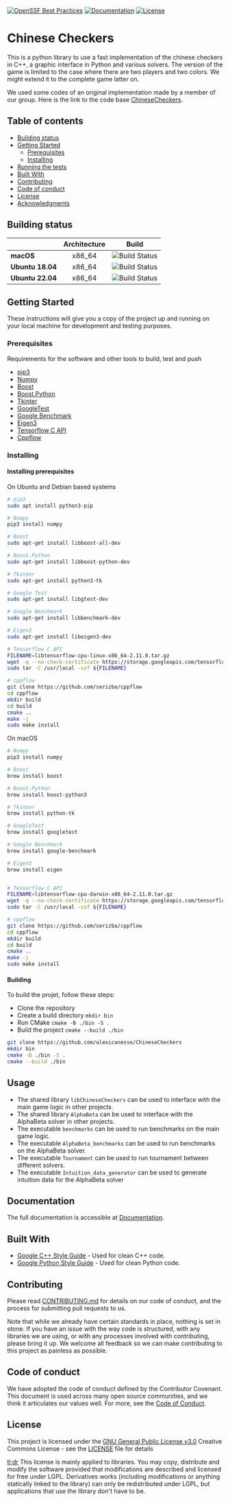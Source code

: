 [![OpenSSF Best Practices](https://bestpractices.coreinfrastructure.org/projects/6677/badge)](https://bestpractices.coreinfrastructure.org/projects/6677)
[![Documentation](https://img.shields.io/badge/Documentation-githubpages-blue)](https://alexicanesse.github.io/ChineseCheckers/index.html)
[![License](https://img.shields.io/badge/License-GPL--3.0%20license-ff69b4)](https://github.com/alexicanesse/ChineseCheckers/blob/main/LICENSE)
# Chinese Checkers

This is a python library to use a fast implementation of the chinese checkers in C++, a graphic interface in Python and various solvers. The version of the game is limited to the case where there are two players and two colors. We might extend it to the complete game latter on.

We used some codes of an original implementation made by a member of our group. Here is the link to the code base [ChineseCheckers](https://github.com/Cyvernes/Chinese-Checkers).


## Table of contents 
- [Building status](#building-status)
- [Getting Started](#getting-started)
   - [Prerequisites](#prerequisites)
   - [Installing](#installing)
- [Running the tests](#running-the-tests)
- [Built With](#built-with)
- [Contributing](#contributing)
- [Code of conduct](#code-of-conduct)
- [License](#license)
- [Acknowledgments](#acknowledgments)

## Building status
| | **Architecture** |     **Build**     |
|---|:---:|:-----------------:|
| **macOS**        | x86_64 | ![Build Status](https://img.shields.io/badge/build-passing-success) |
| **Ubuntu 18.04** | x86_64 | ![Build Status](https://img.shields.io/badge/build-failing-critical) |
| **Ubuntu 22.04** | x86_64 | ![Build Status](https://img.shields.io/badge/build-passing-success) |




## Getting Started 

These instructions will give you a copy of the project up and running on
your local machine for development and testing purposes.

### Prerequisites

Requirements for the software and other tools to build, test and push 
- [pip3](https://pypi.org/project/pip/)
- [Numpy](https://numpy.org)
- [Boost](https://www.boost.org/)
- [Boost.Python](https://www.boost.org/doc/libs/1_72_0/libs/python/doc/html/index.html)
- [Tkinter](https://docs.python.org/3/library/tkinter.html)
- [GoogleTest](https://github.com/google/googletest)
- [Google Benchmark](https://github.com/google/benchmark)
- [Eigen3](https://eigen.tuxfamily.org/index.php?title=Main_Page)
- [Tensorflow C API](https://www.tensorflow.org/install/lang_c)
- [Cppflow](https://github.com/serizba/cppflow)


### Installing

#### Installing prerequisites

On Ubuntu and Debian based systems

```sh
# pip3
sudo apt install python3-pip

# Numpy
pip3 install numpy

# Boost
sudo apt-get install libboost-all-dev

# Boost.Python
sudo apt-get install libboost-python-dev

# Tkinter
sudo apt-get install python3-tk

# Google Test
sudo apt-get install libgtest-dev

# Google Benchmark
sudo apt-get install libbenchmark-dev

# Eigen3
sudo apt-get install libeigen3-dev

# Tensorflow C API
FILENAME=libtensorflow-cpu-linux-x86_64-2.11.0.tar.gz
wget -q --no-check-certificate https://storage.googleapis.com/tensorflow/libtensorflow/${FILENAME}
sudo tar -C /usr/local -xzf ${FILENAME}

# cppflow
git clone https://github.com/serizba/cppflow
cd cppflow
mkdir build
cd build
cmake ..
make -j
sudo make install
```

On macOS
```sh
# Numpy
pip3 install numpy

# Boost
brew install boost

# Boost.Python
brew install boost-python3

# Tkinter
brew install python-tk

# GoogleTest
brew install googletest

# Google Benchmark
brew install google-benchmark

# Eigen3
brew install eigen


# Tensorflow C API
FILENAME=libtensorflow-cpu-darwin-x86_64-2.11.0.tar.gz
wget -q --no-check-certificate https://storage.googleapis.com/tensorflow/libtensorflow/${FILENAME}
sudo tar -C /usr/local -xzf ${FILENAME}

# cppflow
git clone https://github.com/serizba/cppflow
cd cppflow
mkdir build
cd build
cmake ..
make -j
sudo make install
```

#### Building

To build the projet, follow these steps:
- Clone the repository
- Create a build directory `mkdir bin`
- Run CMake `cmake -B ./bin -S .`
- Build the project `cmake --build ./bin`

```sh
git clone https://github.com/alexicanesse/ChineseCheckers
mkdir bin
cmake -B ./bin -S .
cmake --build ./bin
```

## Usage

- The shared library `libChineseCheckers` can be used to interface with the main game logic in other projects.
- The shared library `AlphaBeta` can be used to interface with the AlphaBeta solver in other projects.
- The executable `benchmarks` can be used to run benchmarks on the main game logic.
- The executable `AlphaBeta_benchmarks` can be used to run benchmarks on the AlphaBeta solver.
- The executable `Tournament` can be used to run tournament between different solvers.
- The executable `Intuition_data_generator` can be used to generate intuition data for the AlphaBeta solver

## Documentation

The full documentation is accessible at [Documentation](https://alexicanesse.github.io/ChineseCheckers/index.html).


## Built With

  - [Google C++ Style Guide](https://www.contributor-covenant.org/) - Used
    for clean C++ code.
  - [Google Python Style Guide](https://google.github.io/styleguide/pyguide.html) - Used for clean Python code.

## Contributing

Please read [CONTRIBUTING.md](CONTRIBUTING.md) for details on our code
of conduct, and the process for submitting pull requests to us.

Note that while we already have certain standards in place, nothing is set 
in stone. If you have an issue with the way code is structured, with any 
libraries we are using, or with any processes involved with contributing, 
please bring it up. We welcome all feedback so we can make contributing
to this project as painless as possible.

## Code of conduct 

We have adopted the code of conduct defined by the Contributor Covenant. This document is 
used across many open source communities, and we think it articulates our values well.
For more, see the [Code of Conduct](code_of_conduct.md).

## License

This project is licensed under the [GNU General Public License v3.0](LICENSE)
Creative Commons License - see the [LICENSE](LICENSE) file for
details

[tl;dr](https://tldrlegal.com/license/gnu-lesser-general-public-license-v3-(lgpl-3)#summary) This license is mainly applied to libraries. You may copy, 
distribute and modify the software provided that modifications are 
described and licensed for free under LGPL. Derivatives works 
(including modifications or anything statically linked to the library) 
can only be redistributed under LGPL, but applications that use the library
don't have to be.

